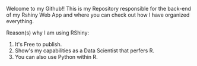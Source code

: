 Welcome to my Github!!
This is my Repository responsible for the back-end of my Rshiny Web App and where you can check out how I have organized everything.

Reason(s) why I am using RShiny:
1. It's Free to publish.
2. Show's my capabilities as a Data Scientist that perfers R.
3. You can also use Python within R.
